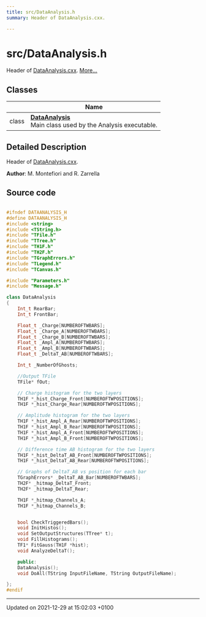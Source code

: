 ```yaml
---
title: src/DataAnalysis.h
summary: Header of DataAnalysis.cxx. 

---
```


# src/DataAnalysis.h

Header of [DataAnalysis.cxx](/Files/DataAnalysis_8cxx.md#file-dataanalysis.cxx).  [More...](#detailed-description)

## Classes

|                | Name           |
| -------------- | -------------- |
| class | **[DataAnalysis](/Classes/classDataAnalysis.md)** <br>Main class used by the Analysis executable.  |

## Detailed Description

Header of [DataAnalysis.cxx](/Files/DataAnalysis_8cxx.md#file-dataanalysis.cxx). 

**Author**: M. Montefiori and R. Zarrella 



## Source code

```cpp

#ifndef DATAANALYSIS_H
#define DATAANALYSIS_H
#include <string>
#include <TString.h>
#include "TFile.h"
#include "TTree.h"
#include "TH1F.h"
#include "TH2F.h"
#include "TGraphErrors.h"
#include "TLegend.h"
#include "TCanvas.h"

#include "Parameters.h"
#include "Message.h"

class DataAnalysis
{
    Int_t RearBar;                                      
    Int_t FrontBar;                                     

    Float_t _Charge[NUMBEROFTWBARS];                    
    Float_t _Charge_A[NUMBEROFTWBARS];                  
    Float_t _Charge_B[NUMBEROFTWBARS];                  
    Float_t _Ampl_A[NUMBEROFTWBARS];                    
    Float_t _Ampl_B[NUMBEROFTWBARS];                    
    Float_t _DeltaT_AB[NUMBEROFTWBARS];                 

    Int_t _NumberOfGhosts;                              

    //Output TFile
    TFile* fOut;                                        

    // Charge histogram for the two layers
    TH1F *_hist_Charge_Front[NUMBEROFTWPOSITIONS];      
    TH1F *_hist_Charge_Rear[NUMBEROFTWPOSITIONS];       

    // Amplitude histogram for the two layers
    TH1F *_hist_Ampl_A_Rear[NUMBEROFTWPOSITIONS];       
    TH1F *_hist_Ampl_B_Rear[NUMBEROFTWPOSITIONS];       
    TH1F *_hist_Ampl_A_Front[NUMBEROFTWPOSITIONS];      
    TH1F *_hist_Ampl_B_Front[NUMBEROFTWPOSITIONS];      

    // Difference time AB histogram for the two layers
    TH1F *_hist_DeltaT_AB_Front[NUMBEROFTWPOSITIONS];   
    TH1F *_hist_DeltaT_AB_Rear[NUMBEROFTWPOSITIONS];    

    // Graphs of DeltaT_AB vs position for each bar
    TGraphErrors* _DeltaT_AB_Bar[NUMBEROFTWBARS];       
    TH2F* _hitmap_DeltaT_Front;                         
    TH2F* _hitmap_DeltaT_Rear;                          

    TH1F *_hitmap_Channels_A;                           
    TH1F *_hitmap_Channels_B;                           


    bool CheckTriggeredBars();
    void InitHistos();
    void SetOutputStructures(TTree* t);
    void FillHistograms();
    TF1* FitGauss(TH1F *hist);
    void AnalyzeDeltaT();

    public:
    DataAnalysis();
    void DoAll(TString InputFileName, TString OutputFileName);

};
#endif
```


-------------------------------

Updated on 2021-12-29 at 15:02:03 +0100
